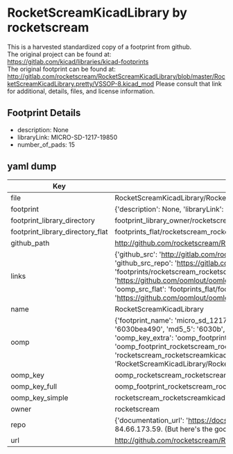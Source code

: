 # RocketScreamKicadLibrary by rocketscream  
This is a harvested standardized copy of a footprint from github.  
The original project can be found at:  
https://gitlab.com/kicad/libraries/kicad-footprints  
The original footprint can be found at:
http://gitlab.com/rocketscream/RocketScreamKicadLibrary/blob/master/RocketScreamKicadLibrary.pretty/VSSOP-8.kicad_mod
Please consult that link for additional, details, files, and license information.  
## Footprint Details
* description: None  
* libraryLink: MICRO-SD-1217-19850  
* number_of_pads: 15  
## yaml dump  
| Key | Value |  
| --- | --- |  
| file | RocketScreamKicadLibrary/RocketScreamKicadLibrary.pretty/MICRO-SD-1217-19850.kicad_mod |  
| footprint | {'description': None, 'libraryLink': 'MICRO-SD-1217-19850', 'number_of_pads': 15} |  
| footprint_library_directory | footprint_library_owner/rocketscream_RocketScreamKicadLibrary |  
| footprint_library_directory_flat | footprints_flat/rocketscream_rocketscreamkicadlibrary_micro_sd_1217_19850/working |  
| github_path | http://github.com/rocketscream/RocketScreamKicadLibrary/blob/master/RocketScreamKicadLibrary.pretty/MICRO-SD-1217-19850.kicad_mod |  
| links | {'github_src': 'http://gitlab.com/rocketscream/RocketScreamKicadLibrary/blob/master/RocketScreamKicadLibrary.pretty/VSSOP-8.kicad_mod', 'github_src_repo': 'https://gitlab.com/kicad/libraries/kicad-footprints', 'oomp_bot': 'footprints/rocketscream_rocketscreamkicadlibrary_micro_sd_1217_19850/working', 'oomp_bot_github': 'https://github.com/oomlout/oomlout_oomp_footprint_bot/tree/main/footprints/rocketscream_rocketscreamkicadlibrary_micro_sd_1217_19850/working', 'oomp_src_flat': 'footprints_flat/footprints_flat/rocketscream_rocketscreamkicadlibrary_micro_sd_1217_19850/working', 'oomp_src_flat_github': 'https://github.com/oomlout/oomlout_oomp_footprint_src/tree/main/footprints_flat/rocketscream_rocketscreamkicadlibrary_micro_sd_1217_19850/working'} |  
| name | RocketScreamKicadLibrary |  
| oomp | {'footprint_name': 'micro_sd_1217_19850', 'library_name': 'rocketscreamkicadlibrary', 'md5': '6030bea4906492eaa5bf8ce319e7c102', 'md5_10': '6030bea490', 'md5_5': '6030b', 'md5_6': '6030be', 'oomp_key': 'oomp_rocketscream_rocketscreamkicadlibrary_micro_sd_1217_19850', 'oomp_key_extra': 'oomp_footprint_rocketscream_rocketscreamkicadlibrary_micro_sd_1217_19850', 'oomp_key_full': 'oomp_footprint_rocketscream_rocketscreamkicadlibrary_micro_sd_1217_19850_6030be', 'oomp_key_simple': 'rocketscream_rocketscreamkicadlibrary_micro_sd_1217_19850', 'original_filename': 'RocketScreamKicadLibrary/RocketScreamKicadLibrary.pretty/MICRO-SD-1217-19850.kicad_mod', 'owner_name': 'rocketscream'} |  
| oomp_key | oomp_rocketscream_rocketscreamkicadlibrary_micro_sd_1217_19850 |  
| oomp_key_full | oomp_footprint_rocketscream_rocketscreamkicadlibrary_micro_sd_1217_19850 |  
| oomp_key_simple | rocketscream_rocketscreamkicadlibrary_micro_sd_1217_19850 |  
| owner | rocketscream |  
| repo | {'documentation_url': 'https://docs.github.com/rest/overview/resources-in-the-rest-api#rate-limiting', 'message': "API rate limit exceeded for 84.66.173.59. (But here's the good news: Authenticated requests get a higher rate limit. Check out the documentation for more details.)"} |  
| url | http://github.com/rocketscream/RocketScreamKicadLibrary |  

